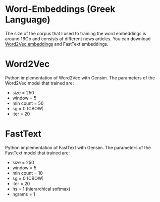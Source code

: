 # Word-Embeddings (Greek Language)
The size of the corpus that I used to training the word embeddings is around 16Gb and consists of different news articles. You can download [Word2Vec embeddings](https://drive.google.com/drive/folders/1lR3WAvRH3zFEb2RtWVfPgEOwgaTM4qqM?usp=sharing) and FastText embeddings. 

# Word2Vec
Python implementation of Word2Vec with Gensim. The parameters of the Word2Vec model that trained are:
* size = 250
* window = 5
* min count = 50
* sg = 0 (CBOW)
* iter = 20

# FastText
Python implementation of FastText with Gensim. The parameters of the FastText model that trained are:
* size = 250
* window = 5
* min count = 10
* sg = 0 (CBOW)
* iter = 20
* hs = 1 (hierarchical softmax)
* ngrams = 1

